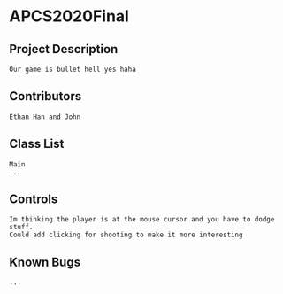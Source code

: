 # APCS2020Final

 
## Project Description
    Our game is bullet hell yes haha
## Contributors
    Ethan Han and John
   
## Class List
    Main
    ...
## Controls
    Im thinking the player is at the mouse cursor and you have to dodge stuff.
    Could add clicking for shooting to make it more interesting

## Known Bugs
    ...